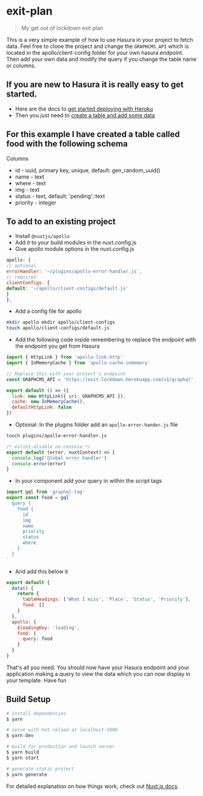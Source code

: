 # exit-plan

> My get out of lockdown exit plan

This is a very simple example of how to use Hasura in your project to fetch data. Feel free to clone the project and change the `GRAPHCMS_API` which is located in the apollo/client-config folder for your own hasura endpoint. Then add your own data and modify the query if you change the table name or columns.

## If you are new to Hasura it is really easy to get started.

- Here are the docs to [get started deploying with Heroku](https://hasura.io/docs/1.0/graphql/manual/getting-started/heroku-simple.html#deploy-to-heroku)
- Then you just need to [create a table and add some data](https://hasura.io/docs/1.0/graphql/manual/getting-started/first-graphql-query.html#create-a-table)

## For this example I have created a table called food with the following schema

Columns

- id - uuid, primary key, unique, default: gen_random_uuid()
- name - text
- where - text
- img - text
- status - text, default: 'pending'::text
- priority - integer

## To add to an existing project

- Install `@nuxtjs/apollo`
- Add it to your build modules in the nuxt.config.js
- Give apollo module options in the nuxt.config.js
  
```javascript
apollo: {
// optional
errorHandler: '~/plugins/apollo-error-handler.js',
// required
clientConfigs: {
default: '~/apollo/client-configs/default.js'
}
},
```

- Add a config file for apollo
  
```bash
mkdir apollo mkdir apollo/client-configs
touch apollo/client-configs/default.js
```

- Add the following code inside remembering to replace the endpoint with the endpoint you get from Hasura

```javascript
import { HttpLink } from 'apollo-link-http'
import { InMemoryCache } from 'apollo-cache-inmemory'

// Replace this with your project's endpoint
const GRAPHCMS_API = 'https://exit-lockdown.herokuapp.com/v1/graphql'

export default () => ({
  link: new HttpLink({ uri: GRAPHCMS_API }),
  cache: new InMemoryCache(),
  defaultHttpLink: false
})
```

- Optional: In the plugins folder add an `apollo-error-hander.js` file

```bash
touch plugins/apollo-error-handler.js
```

```javascript
/* eslint-disable no-console */
export default (error, nuxtContext) => {
  console.log('Global error handler')
  console.error(error)
}
```

- In your component add your query in within the script tags

```javascript
import gql from 'graphql-tag'
export const food = gql`
  query {
    food {
      id
      img
      name
      priority
      status
      where
    }
  }
`
```

- And add this below it

```javascript
export default {
  data() {
    return {
      tableHeadings: ['What I miss', 'Place', 'Status', 'Priority'],
      food: []
    }
  },
  apollo: {
    $loadingKey: 'loading',
    food: {
      query: food
    }
  }
}
```

That's all you need. You should now have your Hasura endpoint and your application making a query to view the data which you can now display in your template. Have fun

## Build Setup

```bash
# install dependencies
$ yarn

# serve with hot reload at localhost:3000
$ yarn dev

# build for production and launch server
$ yarn build
$ yarn start

# generate static project
$ yarn generate
```

For detailed explanation on how things work, check out [Nuxt.js docs](https://nuxtjs.org).
